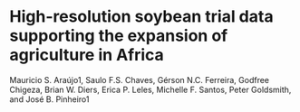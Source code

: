 # High-resolution soybean trial data supporting the expansion of agriculture in Africa

Mauricio S. Araújo1, Saulo F.S. Chaves, Gérson N.C. Ferreira, Godfree Chigeza, Brian W. Diers, Erica P. Leles, Michelle F. Santos, Peter Goldsmith, and José B. Pinheiro1

